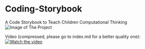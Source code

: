 # Coding-Storybook
A Code Storybook to Teach Children Computational Thinking
![Image of The Project](https://github.com/degokay/Coding-Storybook/blob/master/WeChat%20Image_20180507153744.jpg)

Video (compressed, please go to index.md for a better quality one):
[![Watch the video](https://github.com/degokay/Coding-Storybook/blob/master/1525752467559.jpg)](https://vimeo.com/268519887)
